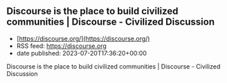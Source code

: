 ## Discourse is the place to build civilized communities | Discourse - Civilized Discussion
 - [https://discourse.org/](https://discourse.org/)
 - RSS feed: https://discourse.org
 - date published: 2023-07-20T17:36:20+00:00

Discourse is the place to build civilized communities | Discourse - Civilized Discussion

